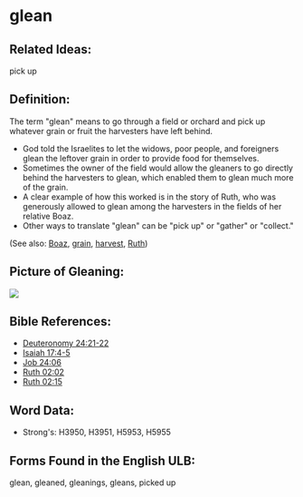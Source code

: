 # glean

## Related Ideas:

pick up

## Definition:

The term "glean" means to go through a field or orchard and pick up whatever grain or fruit the harvesters have left behind.

* God told the Israelites to let the widows, poor people, and foreigners glean the leftover grain in order to provide food for themselves.
* Sometimes the owner of the field would allow the gleaners to go directly behind the harvesters to glean, which enabled them to glean much more of the grain.
* A clear example of how this worked is in the story of Ruth, who was generously allowed to glean among the harvesters in the fields of her relative Boaz.
* Other ways to translate "glean" can be "pick up" or "gather" or "collect."

(See also: [Boaz](../names/boaz.md), [grain](../other/grain.md), [harvest](../other/harvest.md), [Ruth](../names/ruth.md))

## Picture of Gleaning:

<a href="https://content.bibletranslationtools.org/WycliffeAssociates/en_tw/raw/branch/master/PNGs/g/Gleaning.png"><img src="https://content.bibletranslationtools.org/WycliffeAssociates/en_tw/raw/branch/master/PNGs/g/Gleaning.png" ></a>

## Bible References:

* [Deuteronomy 24:21-22](rc://en/tn/help/deu/24/21)
* [Isaiah 17:4-5](rc://en/tn/help/isa/17/04)
* [Job 24:06](rc://en/tn/help/job/24/06)
* [Ruth 02:02](rc://en/tn/help/rut/02/02)
* [Ruth 02:15](rc://en/tn/help/rut/02/15)

## Word Data:

* Strong's: H3950, H3951, H5953, H5955

## Forms Found in the English ULB:

glean, gleaned, gleanings, gleans, picked up
